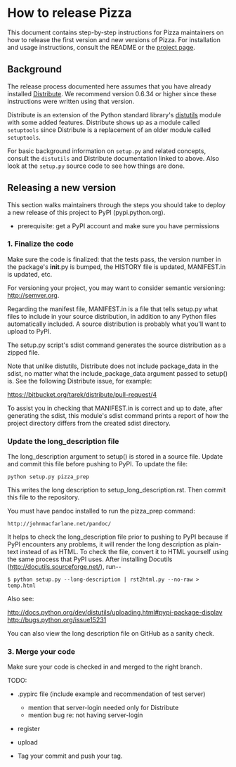 How to release Pizza
====================

This document contains step-by-step instructions for Pizza maintainers on
how to release the first version and new versions of Pizza.  For
installation and usage instructions, consult the README or the
[project page](https://github.com/cjerdonek/groome-python-expected).


Background
----------

The release process documented here assumes that you have already installed
[Distribute](http://pypi.python.org/pypi/distribute).  We recommend version
0.6.34 or higher since these instructions were written using that version.

Distribute is an extension of the Python standard library's
[distutils](http://docs.python.org/distutils/index.html) module with
some added features.  Distribute shows up as a module called `setuptools`
since Distribute is a replacement of an older module called `setuptools`.

For basic background information on `setup.py` and related concepts,
consult the `distutils` and Distribute documentation linked to above.
Also look at the `setup.py` source code to see how things are done.


Releasing a new version
-----------------------

This section walks maintainers through the steps you should take to deploy
a new release of this project to PyPI (pypi.python.org).


* prerequisite: get a PyPI account and make sure you have permissions

### 1. Finalize the code

Make sure the code is finalized: that the tests pass, the version number
in the package's __init__.py is bumped, the HISTORY file is updated,
MANIFEST.in is updated, etc.

For versioning your project, you may want to consider semantic versioning:
http://semver.org.

Regarding the manifest file, MANIFEST.in is a file that tells setup.py
what files to include in your source distribution, in addition to any
Python files automatically included.  A source distribution is probably what you'll want
to upload to PyPI.

The
setup.py script's sdist command generates the source distribution as a
zipped file.

Note that unlike
distutils, Distribute does not include package_data in the sdist, no matter
what the include_package_data argument passed to setup() is.  See the
following Distribute issue, for example:

https://bitbucket.org/tarek/distribute/pull-request/4

To assist you in checking that MANIFEST.in is correct and up to date, after
generating the sdist, this module's sdist command prints a report of how
the project directory differs from the created sdist directory.


### Update the long_description file

The long_description argument to setup() is stored in a source file.
Update and commit this file before pushing to PyPI.  To update the file:

    python setup.py pizza_prep

This writes the long description to setup_long_description.rst.  Then commit
this file to the repository.

You must have pandoc installed to run the pizza_prep command:

    http://johnmacfarlane.net/pandoc/

It helps to check the long_description file prior to pushing to PyPI because
if PyPI encounters any problems, it will render the long description as
plain-text instead of as HTML.  To check the file, convert it to HTML yourself
using the same process that PyPI uses.  After installing Docutils
(http://docutils.sourceforge.net/), run--

    $ python setup.py --long-description | rst2html.py --no-raw > temp.html

Also see:

  http://docs.python.org/dev/distutils/uploading.html#pypi-package-display
  http://bugs.python.org/issue15231

You can also view the long description file on GitHub as a sanity check.


### 3. Merge your code

Make sure your code is checked in and merged to the right branch.


TODO:

* .pypirc file (include example and recommendation of test server)
  - mention that server-login needed only for Distribute
  - mention bug re: not having server-login

* register

* upload

* Tag your commit and push your tag.

